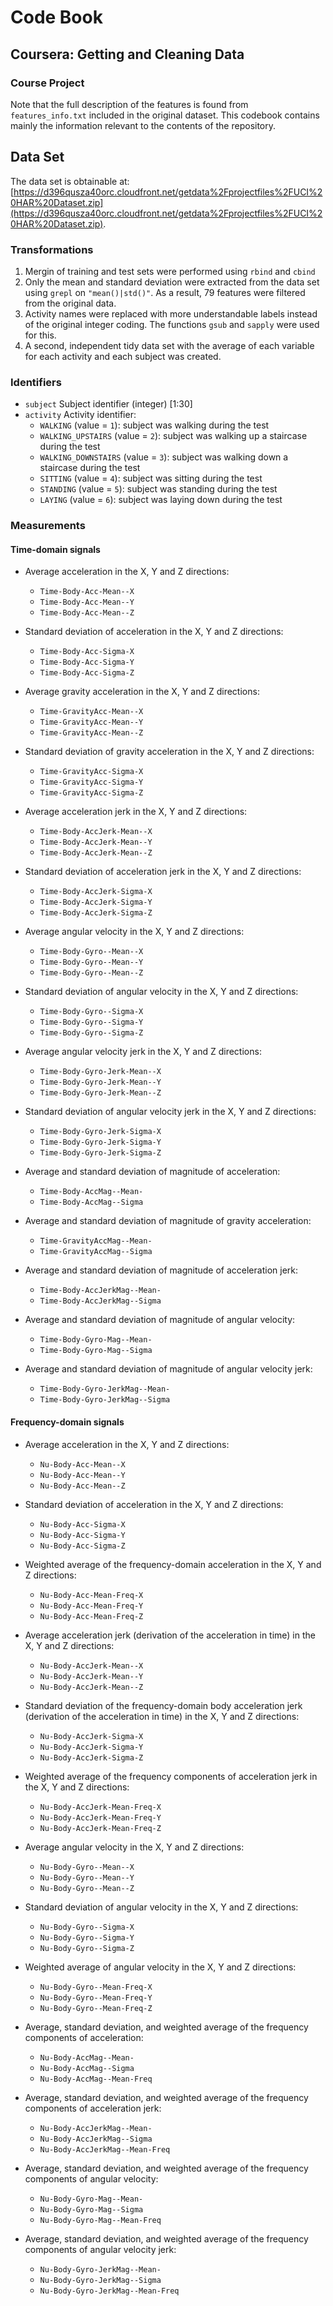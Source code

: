 # Code Book
## Coursera: Getting and Cleaning Data
### Course Project

Note that the full description of the features is found from `features_info.txt` included in the original dataset. This codebook contains  mainly the information relevant to the contents of the repository.

## Data Set

The data set is obtainable at:
[https://d396qusza40orc.cloudfront.net/getdata%2Fprojectfiles%2FUCI%20HAR%20Dataset.zip](https://d396qusza40orc.cloudfront.net/getdata%2Fprojectfiles%2FUCI%20HAR%20Dataset.zip).

### Transformations

1. Mergin of training and test sets were performed using `rbind` and `cbind`
2. Only the mean and standard deviation were extracted from the data set using `grepl` on `"mean()|std()"`. As a result, 79 features were filtered from the original data.  
3. Activity names were replaced with more understandable labels instead of the original integer coding. The functions `gsub` and `sapply` were used for this.
4. A second, independent tidy data set with the average of each variable for each activity and each subject was created.

### Identifiers
* `subject`
  Subject identifier (integer) [1:30]
* `activity`
	Activity identifier: 
	- `WALKING` (value = `1`): subject was walking during the test
	- `WALKING_UPSTAIRS` (value = `2`): subject was walking up a staircase during the test
	- `WALKING_DOWNSTAIRS` (value = `3`): subject was walking down a staircase during the test
	- `SITTING` (value = `4`): subject was sitting during the test
	- `STANDING` (value = `5`): subject was standing during the test
	- `LAYING` (value = `6`): subject was laying down during the test
	
### Measurements

#### Time-domain signals

- Average acceleration in the X, Y and Z directions:

	* `Time-Body-Acc-Mean--X`
	* `Time-Body-Acc-Mean--Y`
	* `Time-Body-Acc-Mean--Z`

- Standard deviation of acceleration in the X, Y and Z directions:

	* `Time-Body-Acc-Sigma-X`
	* `Time-Body-Acc-Sigma-Y`
	* `Time-Body-Acc-Sigma-Z`

- Average gravity acceleration in the X, Y and Z directions:

	* `Time-GravityAcc-Mean--X`
	* `Time-GravityAcc-Mean--Y`
	* `Time-GravityAcc-Mean--Z`

- Standard deviation of gravity acceleration in the X, Y and Z directions:

	* `Time-GravityAcc-Sigma-X`
	* `Time-GravityAcc-Sigma-Y`
	* `Time-GravityAcc-Sigma-Z`
	
- Average acceleration jerk in the X, Y and Z directions:

	* `Time-Body-AccJerk-Mean--X`
	* `Time-Body-AccJerk-Mean--Y`
	* `Time-Body-AccJerk-Mean--Z`
	
- Standard deviation of acceleration jerk in the X, Y and Z directions:

	* `Time-Body-AccJerk-Sigma-X`
	* `Time-Body-AccJerk-Sigma-Y`
	* `Time-Body-AccJerk-Sigma-Z`
	
- Average angular velocity in the X, Y and Z directions:

	* `Time-Body-Gyro--Mean--X`
	* `Time-Body-Gyro--Mean--Y`
	* `Time-Body-Gyro--Mean--Z`
	
- Standard deviation of  angular velocity in the X, Y and Z directions:

	* `Time-Body-Gyro--Sigma-X`
	* `Time-Body-Gyro--Sigma-Y`
	* `Time-Body-Gyro--Sigma-Z`
	
- Average angular velocity jerk in the X, Y and Z directions:

	* `Time-Body-Gyro-Jerk-Mean--X`
	* `Time-Body-Gyro-Jerk-Mean--Y`
	* `Time-Body-Gyro-Jerk-Mean--Z`
	
- Standard deviation of angular velocity jerk in the X, Y and Z directions:

	* `Time-Body-Gyro-Jerk-Sigma-X`
	* `Time-Body-Gyro-Jerk-Sigma-Y`
	* `Time-Body-Gyro-Jerk-Sigma-Z`
	
- Average and standard deviation of magnitude of acceleration:

	* `Time-Body-AccMag--Mean-`
	* `Time-Body-AccMag--Sigma`
	
- Average and standard deviation of  magnitude of gravity acceleration:

	* `Time-GravityAccMag--Mean-`
	* `Time-GravityAccMag--Sigma`
	

- Average and standard deviation of magnitude of acceleration jerk:

	* `Time-Body-AccJerkMag--Mean-`
	* `Time-Body-AccJerkMag--Sigma`

- Average and standard deviation of magnitude of angular velocity:

	* `Time-Body-Gyro-Mag--Mean-`
	* `Time-Body-Gyro-Mag--Sigma`

- Average and standard deviation of magnitude of angular velocity jerk:

	* `Time-Body-Gyro-JerkMag--Mean-`
	* `Time-Body-Gyro-JerkMag--Sigma`

#### Frequency-domain signals

- Average acceleration in the X, Y and Z directions:

	* `Nu-Body-Acc-Mean--X`
	* `Nu-Body-Acc-Mean--Y`
	* `Nu-Body-Acc-Mean--Z`
	
- Standard deviation of acceleration in the X, Y and Z directions:

	* `Nu-Body-Acc-Sigma-X`
	* `Nu-Body-Acc-Sigma-Y`
	* `Nu-Body-Acc-Sigma-Z`
	
- Weighted average of the frequency-domain acceleration in the X, Y and Z directions:

	* `Nu-Body-Acc-Mean-Freq-X`
	* `Nu-Body-Acc-Mean-Freq-Y`
	* `Nu-Body-Acc-Mean-Freq-Z`

- Average acceleration jerk (derivation of the acceleration in time) in the X, Y and Z directions:

	* `Nu-Body-AccJerk-Mean--X`
	* `Nu-Body-AccJerk-Mean--Y`
	* `Nu-Body-AccJerk-Mean--Z`
	
- Standard deviation of the frequency-domain body acceleration jerk (derivation of the acceleration in time) in the X, Y and Z directions:

	* `Nu-Body-AccJerk-Sigma-X`
	* `Nu-Body-AccJerk-Sigma-Y`
	* `Nu-Body-AccJerk-Sigma-Z`
	
- Weighted average of the frequency components of acceleration jerk in the X, Y and Z directions:

	* `Nu-Body-AccJerk-Mean-Freq-X`
	* `Nu-Body-AccJerk-Mean-Freq-Y`
	* `Nu-Body-AccJerk-Mean-Freq-Z`
	
- Average angular velocity in the X, Y and Z directions:

	* `Nu-Body-Gyro--Mean--X`
	* `Nu-Body-Gyro--Mean--Y`
	* `Nu-Body-Gyro--Mean--Z`
	
- Standard deviation of  angular velocity in the X, Y and Z directions:

	* `Nu-Body-Gyro--Sigma-X`
	* `Nu-Body-Gyro--Sigma-Y`
	* `Nu-Body-Gyro--Sigma-Z`
	
- Weighted average of angular velocity in the X, Y and Z directions:

	* `Nu-Body-Gyro--Mean-Freq-X`
	* `Nu-Body-Gyro--Mean-Freq-Y`
	* `Nu-Body-Gyro--Mean-Freq-Z`
	
- Average, standard deviation, and weighted average of the frequency components of acceleration:

	* `Nu-Body-AccMag--Mean-`
	* `Nu-Body-AccMag--Sigma`
	* `Nu-Body-AccMag--Mean-Freq`
	
- Average, standard deviation, and weighted average of the frequency components of acceleration jerk:

	* `Nu-Body-AccJerkMag--Mean-`
	* `Nu-Body-AccJerkMag--Sigma`
	* `Nu-Body-AccJerkMag--Mean-Freq`
	
- Average, standard deviation, and weighted average of the frequency components of angular velocity:

	* `Nu-Body-Gyro-Mag--Mean-`
	* `Nu-Body-Gyro-Mag--Sigma`
	* `Nu-Body-Gyro-Mag--Mean-Freq`

- Average, standard deviation, and weighted average of the frequency components of angular velocity jerk:

	* `Nu-Body-Gyro-JerkMag--Mean-`
	* `Nu-Body-Gyro-JerkMag--Sigma`
	* `Nu-Body-Gyro-JerkMag--Mean-Freq`
